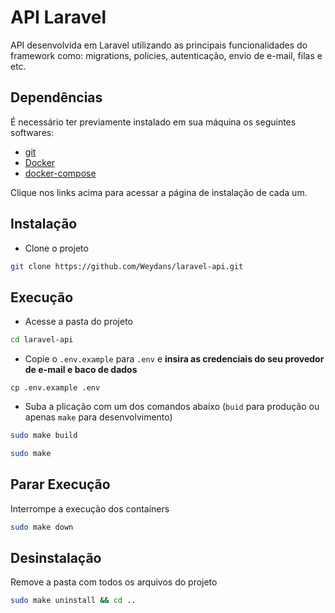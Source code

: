 # API Laravel

API desenvolvida em Laravel utilizando as principais funcionalidades do framework como: migrations, policies, autenticação, envio de e-mail, filas e etc.



## Dependências

É necessário ter previamente instalado em sua máquina os seguintes softwares:

- [git](https://git-scm.com/downloads)
- [Docker](https://docs.docker.com/engine/install/)
- [docker-compose](https://docs.docker.com/compose/install/)

Clique nos links acima para acessar a página de instalação de cada um.



## Instalação

- Clone o projeto
```bash
git clone https://github.com/Weydans/laravel-api.git
```



## Execução

- Acesse a pasta do projeto
```bash
cd laravel-api
```

- Copie o `.env.example` para `.env` e __insira as credenciais do seu provedor de e-mail e baco de dados__
```
cp .env.example .env
```

- Suba a plicação com um dos comandos abaixo (`buid` para produção ou apenas `make` para desenvolvimento)
```bash
sudo make build
```

```bash
sudo make
```



## Parar Execução

Interrompe a execução dos containers
```bash
sudo make down
```



## Desinstalação

Remove a pasta com todos os arquivos do projeto
```bash
sudo make uninstall && cd ..
```
